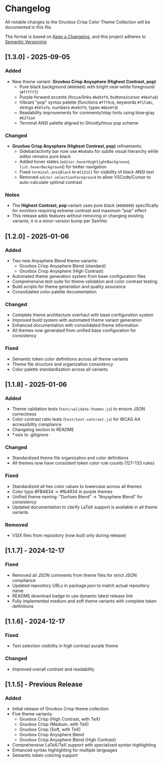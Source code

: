 # Changelog

All notable changes to the Gruvbox Crisp Color Theme Collection will be documented in this file.

The format is based on [Keep a Changelog](https://keepachangelog.com/en/1.0.0/),
and this project adheres to [Semantic Versioning](https://semver.org/spec/v2.0.0.html).

## [1.3.0] - 2025-09-05

### Added

- New theme variant: **Gruvbox Crisp Anysphere (Highest Contrast, pop)**
  - Pure black background (`#000000`) with bright near‑white foreground (`#ffffff`)
  - Purple‑forward accents (focus/links `#bd93f9`, buttons/cursor `#9b4fa0`)
  - Vibrant "pop" syntax palette (functions `#ff79c6`, keywords `#f1fa8c`, strings `#50fa7b`, numbers `#bd93f9`, types `#8be9fd`)
  - Readability improvements for comments/inlay hints using blue‑gray `#6272a4`
  - Terminal ANSI palette aligned to Ghostty/tmux pop scheme

### Changed

- **Gruvbox Crisp Anysphere (Highest Contrast, pop)** refinements:
  - Sidebar/activity bar now use `#0a0a0a` for subtle visual hierarchy while editor remains pure black
  - Added hover states (`editor.hoverHighlightBackground`, `list.hoverBackground`) for better navigation
  - Fixed `terminal.ansiBlack` to `#212121` for visibility of black ANSI text
  - Removed `editor.selectionForeground` to allow VSCode/Cursor to auto-calculate optimal contrast

### Notes

- The **Highest Contrast, pop** variant uses pure black (`#000000`) specifically for monitors requiring extreme contrast and maximum "pop" effect
- This release adds features without removing or changing existing variants; it is a minor version bump per SemVer.

## [1.2.0] - 2025-01-06

### Added

- Two new Anysphere Blend theme variants:
  - Gruvbox Crisp Anysphere Blend (standard)
  - Gruvbox Crisp Anysphere (High Contrast)
- Automated theme generation system from base configuration files
- Comprehensive test suite for theme validation and color contrast testing
- Build scripts for theme generation and quality assurance
- Consolidated color palette documentation

### Changed

- Complete theme architecture overhaul with base configuration system
- Improved build system with automated theme variant generation
- Enhanced documentation with consolidated theme information
- All themes now generated from unified base configuration for consistency

### Fixed

- Semantic token color definitions across all theme variants
- Theme file structure and organization consistency
- Color palette standardization across all variants

## [1.1.8] - 2025-01-06

### Added

- Theme validation tests (`test/validate-themes.js`) to ensure JSON correctness
- Color contrast ratio tests (`test/test-contrast.js`) for WCAG AA accessibility compliance
- Changelog section to README
- *.vsix to .gitignore

### Changed

- Standardized theme file organization and color definitions
- All themes now have consistent token color rule counts (127–133 rules)

### Fixed

- Standardized all hex color values to lowercase across all themes
- Color typo #FB4834 → #fb4934 in purple themes
- Unified theme naming: "Durham Blend" → "Anysphere Blend" for consistency
- Updated documentation to clarify LaTeX support is available in all theme variants

### Removed

- VSIX files from repository (now built only during release)

## [1.1.7] - 2024-12-17

### Fixed

- Removed all JSON comments from theme files for strict JSON compliance
- Updated repository URLs in package.json to match actual repository name
- README download badge to use dynamic latest release link
- Fully implemented medium and soft theme variants with complete token definitions

## [1.1.6] - 2024-12-17

### Fixed

- Text selection visibility in high contrast purple theme

### Changed

- Improved overall contrast and readability

## [1.1.5] - Previous Release

### Added

- Initial release of Gruvbox Crisp theme collection
- Five theme variants:
  - Gruvbox Crisp (High Contrast, with TeX)
  - Gruvbox Crisp (Medium, with TeX)
  - Gruvbox Crisp (Soft, with TeX)
  - Gruvbox Crisp Anysphere Blend
  - Gruvbox Crisp Anysphere Blend (High Contrast)
- Comprehensive LaTeX/TeX support with specialized syntax highlighting
- Enhanced syntax highlighting for multiple languages
- Semantic token coloring support
